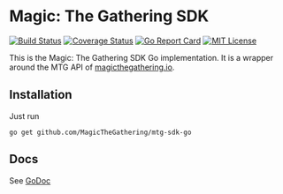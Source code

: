 # Magic: The Gathering SDK

[![Build Status](https://travis-ci.org/MagicTheGathering/mtg-sdk-go.svg?branch=master)](https://travis-ci.org/MagicTheGathering/mtg-sdk-go)
[![Coverage Status](https://coveralls.io/repos/github/MagicTheGathering/mtg-sdk-go/badge.svg?branch=master)](https://coveralls.io/MagicTheGathering/mtg-sdk-go?branch=master)
[![Go Report Card](https://goreportcard.com/badge/github.com/MagicTheGathering/mtg-sdk-go)](https://goreportcard.com/report/github.com/MagicTheGathering/mtg-sdk-go)
[![MIT License](https://img.shields.io/badge/license-MIT-blue.svg)](https://github.com/MagicTheGathering/mtg-sdk-go/blob/master/LICENSE)

This is the Magic: The Gathering SDK Go implementation. It is a wrapper around the MTG API of [magicthegathering.io](http://magicthegathering.io/).

## Installation

Just run

`go get github.com/MagicTheGathering/mtg-sdk-go`

## Docs

See [GoDoc](https://godoc.org/github.com/josofm/mtg-sdk-go)
